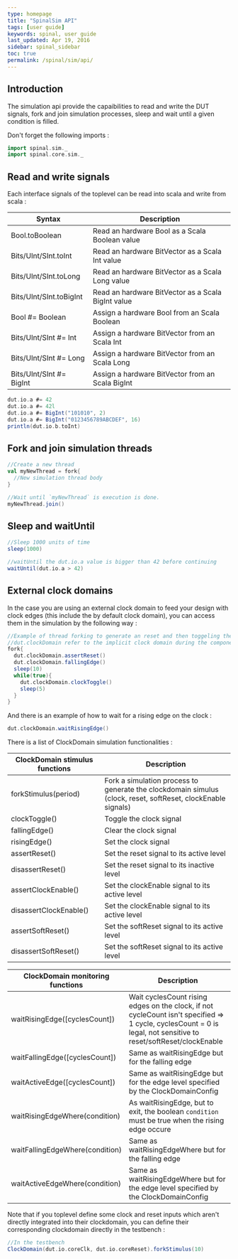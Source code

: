 ```yaml
---
type: homepage
title: "SpinalSim API"
tags: [user guide]
keywords: spinal, user guide
last_updated: Apr 19, 2016
sidebar: spinal_sidebar
toc: true
permalink: /spinal/sim/api/
---
```


## Introduction

The simulation api provide the capaibilities to read and write the DUT signals, fork and join simulation processes, sleep and wait until a given condition is filled.

Don't forget the following imports :

```scala
import spinal.sim._
import spinal.core.sim._
```

## Read and write signals

Each interface signals of the toplevel can be read into scala and write from scala :

| Syntax                            | Description                                                                         |
| --------------------------------- | ----------------------------------------------------------------------------------- |
| Bool.toBoolean                         |  Read an hardware Bool as a Scala Boolean value                                         |
| Bits/UInt/SInt.toInt                   |  Read an hardware BitVector as a Scala Int value                                          |
| Bits/UInt/SInt.toLong                  |  Read an hardware BitVector as a Scala Long value                                         |
| Bits/UInt/SInt.toBigInt                |  Read an hardware BitVector as a Scala BigInt value                                          |
| Bool #= Boolean                        |  Assign a hardware Bool from an Scala Boolean                                        |
| Bits/UInt/SInt #= Int                  |  Assign a hardware BitVector from an Scala Int                                          |
| Bits/UInt/SInt #= Long                 |  Assign a hardware BitVector from an Scala Long                                          |
| Bits/UInt/SInt #= BigInt               |  Assign a hardware BitVector from an Scala BigInt                                          |


```scala
dut.io.a #= 42
dut.io.a #= 42l
dut.io.a #= BigInt("101010", 2)
dut.io.a #= BigInt("0123456789ABCDEF", 16)
println(dut.io.b.toInt)
```

## Fork and join simulation threads

```scala
//Create a new thread
val myNewThread = fork{
  //New simulation thread body
}

//Wait until `myNewThread` is execution is done.
myNewThread.join()
```

## Sleep and waitUntil

```scala
//Sleep 1000 units of time
sleep(1000)

//waitUntil the dut.io.a value is bigger than 42 before continuing
waitUntil(dut.io.a > 42)
```

## External clock domains

In the case you are using an external clock domain to feed your design with clock edges (this include the by default clock domain), you can access them in the simulation by the following way :

```scala
//Example of thread forking to generate an reset and then toggeling the clock each 5 units of times.
//dut.clockDomain refer to the implicit clock domain during the component instanciation.
fork{
  dut.clockDomain.assertReset()
  dut.clockDomain.fallingEdge()
  sleep(10)
  while(true){
    dut.clockDomain.clockToggle()
    sleep(5)
  }
}
```

And there is an example of how to wait for a rising edge on the clock :

```scala
dut.clockDomain.waitRisingEdge()
```

There is a list of ClockDomain simulation functionalities :

| ClockDomain stimulus functions             | Description                                                                         |
| --------------------------------- | ----------------------------------------------------------------------------------- |
| forkStimulus(period)  | Fork a simulation process to generate the clockdomain simulus (clock, reset, softReset, clockEnable signals)  |
| clockToggle()             |  Toggle the clock signal  |
| fallingEdge()             |  Clear the clock signal  |
| risingEdge()             |  Set the clock signal  |
| assertReset()       | Set the reset signal to its active level  |
| disassertReset()       |   Set the reset signal to its inactive level   |
| assertClockEnable()       |   Set the clockEnable signal to its active level   |
| disassertClockEnable()       | Set the clockEnable signal to its active level    |
| assertSoftReset()       |   Set the softReset signal to its active level   |
| disassertSoftReset()       |  Set the softReset signal to its active level   |


| ClockDomain monitoring functions                            | Description                                                                         |
| --------------------------------- | ----------------------------------------------------------------------------------- |
| waitRisingEdge([cyclesCount])         |  Wait cyclesCount rising edges on the clock, if not cycleCount isn't specified => 1 cycle, cyclesCount = 0 is legal, not sensitive to reset/softReset/clockEnable |
| waitFallingEdge([cyclesCount])         |  Same as waitRisingEdge but for the falling edge |
| waitActiveEdge([cyclesCount])         |  Same as waitRisingEdge but for the edge level specified by the ClockDomainConfig  |
| waitRisingEdgeWhere(condition)        | As waitRisingEdge, but to exit, the boolean `condition` must be true when the rising edge occure |
| waitFallingEdgeWhere(condition)          |  Same as waitRisingEdgeWhere but for the falling edge |
| waitActiveEdgeWhere(condition)          |  Same as waitRisingEdgeWhere but for the edge level specified by the ClockDomainConfig  |

Note that if you toplevel define some clock and reset inputs which aren't directly integrated into their clockdomain, you can define their corresponding clockdomain directly in the testbench :

```scala
//In the testbench
ClockDomain(dut.io.coreClk, dut.io.coreReset).forkStimulus(10)
```
